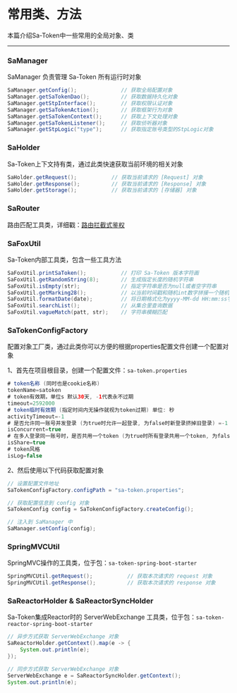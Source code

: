 # 常用类、方法
本篇介绍Sa-Token中一些常用的全局对象、类

--- 

### SaManager
SaManager 负责管理 Sa-Token 所有运行时对象 
``` java
SaManager.getConfig();              // 获取全局配置对象 
SaManager.getSaTokenDao();          // 获取数据持久化对象 
SaManager.getStpInterface();        // 获取权限认证对象 
SaManager.getSaTokenAction();       // 获取框架行为对象
SaManager.getSaTokenContext();      // 获取上下文处理对象
SaManager.getSaTokenListener();     // 获取侦听器对象 
SaManager.getStpLogic("type");      // 获取指定账号类型的StpLogic对象 
```


### SaHolder
Sa-Token上下文持有类，通过此类快速获取当前环境的相关对象 
``` java
SaHolder.getRequest();           // 获取当前请求的 [Request] 对象 
SaHolder.getResponse();          // 获取当前请求的 [Response] 对象 
SaHolder.getStorage();           // 获取当前请求的 [存储器] 对象
```


### SaRouter
路由匹配工具类，详细戳：[路由拦截式鉴权](/use/route-check)


### SaFoxUtil
Sa-Token内部工具类，包含一些工具方法 
``` java
SaFoxUtil.printSaToken();           // 打印 Sa-Token 版本字符画
SaFoxUtil.getRandomString(8);       // 生成指定长度的随机字符串
SaFoxUtil.isEmpty(str);             // 指定字符串是否为null或者空字符串
SaFoxUtil.getMarking28();           // 以当前时间戳和随机int数字拼接一个随机字符串
SaFoxUtil.formatDate(date);         // 将日期格式化为yyyy-MM-dd HH:mm:ss字符串
SaFoxUtil.searchList();             // 从集合里查询数据
SaFoxUtil.vagueMatch(patt, str);    // 字符串模糊匹配
```

### SaTokenConfigFactory
配置对象工厂类，通过此类你可以方便的根据properties配置文件创建一个配置对象 

1、首先在项目根目录，创建一个配置文件：`sa-token.properties`

``` java
# token名称 (同时也是cookie名称)
tokenName=satoken
# token有效期，单位s 默认30天, -1代表永不过期 
timeout=2592000
# token临时有效期 (指定时间内无操作就视为token过期) 单位: 秒
activityTimeout=-1
# 是否允许同一账号并发登录 (为true时允许一起登录, 为false时新登录挤掉旧登录) =-1
isConcurrent=true
# 在多人登录同一账号时，是否共用一个token (为true时所有登录共用一个token, 为false时每次登录新建一个token) 
isShare=true
# token风格
isLog=false
```

2、然后使用以下代码获取配置对象 
``` java
// 设置配置文件地址 
SaTokenConfigFactory.configPath = "sa-token.properties";

// 获取配置信息到 config 对象
SaTokenConfig config = SaTokenConfigFactory.createConfig();

// 注入到 SaManager 中
SaManager.setConfig(config);
```


### SpringMVCUtil
SpringMVC操作的工具类，位于包：`sa-token-spring-boot-starter`
``` java
SpringMVCUtil.getRequest();           // 获取本次请求的 request 对象 
SpringMVCUtil.getResponse();          // 获取本次请求的 response 对象 
```


### SaReactorHolder & SaReactorSyncHolder
Sa-Token集成Reactor时的 ServerWebExchange 工具类，位于包：`sa-token-reactor-spring-boot-starter`
``` java
// 异步方式获取 ServerWebExchange 对象 
SaReactorHolder.getContext().map(e -> {
	System.out.println(e);
});

// 同步方式获取 ServerWebExchange 对象 
ServerWebExchange e = SaReactorSyncHolder.getContext();
System.out.println(e);
```


